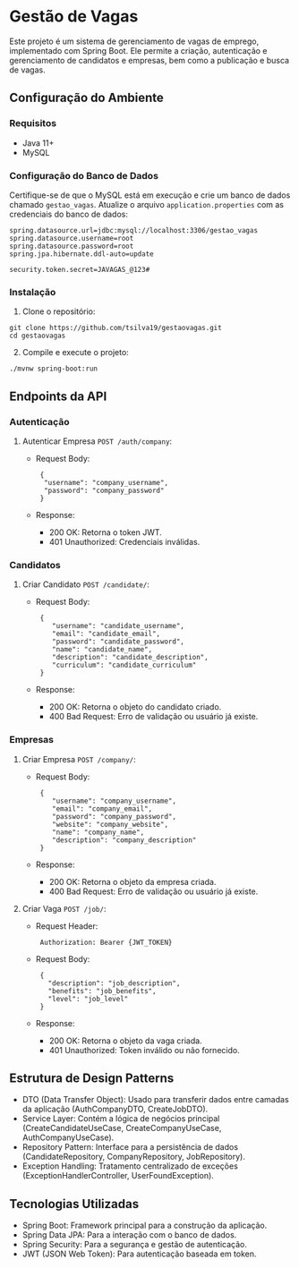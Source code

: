 # Gestão de Vagas

Este projeto é um sistema de gerenciamento de vagas de emprego, implementado com Spring Boot. Ele permite a criação, autenticação e gerenciamento de candidatos e empresas, bem como a publicação e busca de vagas.

## Configuração do Ambiente

### Requisitos
- Java 11+
- MySQL

### Configuração do Banco de Dados

Certifique-se de que o MySQL está em execução e crie um banco de dados chamado `gestao_vagas`. Atualize o arquivo `application.properties` com as credenciais do banco de dados:

```properties
spring.datasource.url=jdbc:mysql://localhost:3306/gestao_vagas
spring.datasource.username=root
spring.datasource.password=root
spring.jpa.hibernate.ddl-auto=update

security.token.secret=JAVAGAS_@123#
```
### Instalação
1. Clone o repositório:
```
git clone https://github.com/tsilva19/gestaovagas.git
cd gestaovagas
```

2. Compile e execute o projeto:

```
./mvnw spring-boot:run
```

## Endpoints da API
### Autenticação
1. Autenticar Empresa `POST /auth/company`:
    
   - Request Body:
       ```
        {
         "username": "company_username",
         "password": "company_password"
        }
       ```

   - Response:
     - 200 OK: Retorna o token JWT.
     - 401 Unauthorized: Credenciais inválidas.

### Candidatos
1. Criar Candidato `POST /candidate/`:

    - Request Body:
        ```
         {
            "username": "candidate_username",
            "email": "candidate_email",
            "password": "candidate_password",
            "name": "candidate_name",
            "description": "candidate_description",
            "curriculum": "candidate_curriculum"
         }
        ```

    - Response:
        - 200 OK: Retorna o objeto do candidato criado.
        - 400 Bad Request: Erro de validação ou usuário já existe.

### Empresas
1. Criar Empresa `POST /company/`:

    - Request Body:
        ```
         {
            "username": "company_username",
            "email": "company_email",
            "password": "company_password",
            "website": "company_website",
            "name": "company_name",
            "description": "company_description"
         }
        ```

    - Response:
        - 200 OK: Retorna o objeto da empresa criada.
        - 400 Bad Request: Erro de validação ou usuário já existe.


2. Criar Vaga `POST /job/`:

    - Request Header:
        ```
         Authorization: Bearer {JWT_TOKEN}
        ```
    - Request Body:
        ```
         {
           "description": "job_description",
           "benefits": "job_benefits",
           "level": "job_level"
         }

        ```

    - Response:
        - 200 OK: Retorna o objeto da vaga criada.
        - 401 Unauthorized: Token inválido ou não fornecido.

## Estrutura de Design Patterns

- DTO (Data Transfer Object): Usado para transferir dados entre camadas da aplicação (AuthCompanyDTO, CreateJobDTO).
- Service Layer: Contém a lógica de negócios principal (CreateCandidateUseCase, CreateCompanyUseCase, AuthCompanyUseCase).
- Repository Pattern: Interface para a persistência de dados (CandidateRepository, CompanyRepository, JobRepository).
- Exception Handling: Tratamento centralizado de exceções (ExceptionHandlerController, UserFoundException).

## Tecnologias Utilizadas

- Spring Boot: Framework principal para a construção da aplicação.
- Spring Data JPA: Para a interação com o banco de dados.
- Spring Security: Para a segurança e gestão de autenticação.
- JWT (JSON Web Token): Para autenticação baseada em token.
